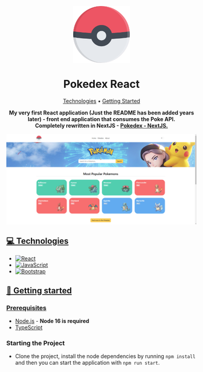<p align="center">
<img align="center" width="150" alt="Pokeball Logo" src="./src/static/images/pokeball-pokemon-svgrepo-com.svg" />
</p>
<h1 align="center" style="font-weight: bold;">Pokedex React</h1>

<p align="center">
  <a href="#tech">Technologies</a> •
  <a href="#started">Getting Started</a>
</p>

<p align="center">
    <b>My very first React application (Just the README has been added years later) - front end application that consumes the Poke API.
    <br />
    Completely rewritten in NextJS - <a href="https://github.com/AndrejZaf/pokedex_next">Pokedex - NextJS.
</b> 
</p>

<p align="center">
<img align="center" alt="Pokeball Logo" src="./src/static/images/chrome_R8egM7vD5B.gif" />
</p>

<h2 id="technologies">💻 Technologies</h2>

- ![React](https://img.shields.io/badge/React-%2320232a.svg?logo=react&logoColor=%2361DAFB)
- ![JavaScript](https://img.shields.io/badge/JavaScript-F7DF1E?logo=javascript&logoColor=000)
- ![Bootstrap](https://img.shields.io/badge/Bootstrap-7952B3?logo=bootstrap&logoColor=fff)

<h2 id="started">🚀 Getting started</h2>
<h3>Prerequisites</h3>

- [Node.js](https://nodejs.org/en/download/package-manager) - **Node 16 is required**
- [TypeScript](https://www.npmjs.com/package/typescript)

<h3>Starting the Project</h3>

- Clone the project, install the node dependencies by running `npm install` and then you can start the application with
  `npm run start`.
